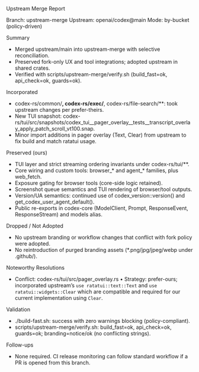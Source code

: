 Upstream Merge Report

Branch: upstream-merge
Upstream: openai/codex@main
Mode: by-bucket (policy-driven)

Summary
- Merged upstream/main into upstream-merge with selective reconciliation.
- Preserved fork-only UX and tool integrations; adopted upstream in shared crates.
- Verified with scripts/upstream-merge/verify.sh (build_fast=ok, api_check=ok, guards=ok).

Incorporated
- codex-rs/common/**, codex-rs/exec/**, codex-rs/file-search/**: took upstream changes per prefer-theirs.
- New TUI snapshot: codex-rs/tui/src/snapshots/codex_tui__pager_overlay__tests__transcript_overlay_apply_patch_scroll_vt100.snap.
- Minor import additions in pager overlay (Text, Clear) from upstream to fix build and match ratatui usage.

Preserved (ours)
- TUI layer and strict streaming ordering invariants under codex-rs/tui/**.
- Core wiring and custom tools: browser_* and agent_* families, plus web_fetch.
- Exposure gating for browser tools (core-side logic retained).
- Screenshot queue semantics and TUI rendering of browser/tool outputs.
- Version/UA semantics: continued use of codex_version::version() and get_codex_user_agent_default().
- Public re-exports in codex-core (ModelClient, Prompt, ResponseEvent, ResponseStream) and models alias.

Dropped / Not Adopted
- No upstream branding or workflow changes that conflict with fork policy were adopted.
- No reintroduction of purged branding assets (*.png/jpg/jpeg/webp under .github/).

Noteworthy Resolutions
- Conflict: codex-rs/tui/src/pager_overlay.rs
  • Strategy: prefer-ours; incorporated upstream’s `use ratatui::text::Text` and `use ratatui::widgets::Clear` which are compatible and required for our current implementation using `Clear`.

Validation
- ./build-fast.sh: success with zero warnings blocking (policy-compliant).
- scripts/upstream-merge/verify.sh: build_fast=ok, api_check=ok, guards=ok; branding=notice/ok (no conflicting strings).

Follow-ups
- None required. CI release monitoring can follow standard workflow if a PR is opened from this branch.
